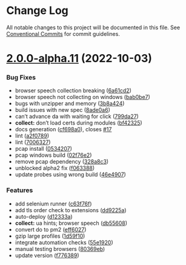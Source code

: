 # Change Log

All notable changes to this project will be documented in this file.
See [Conventional Commits](https://conventionalcommits.org) for commit guidelines.

# [2.0.0-alpha.11](https://github.com/unblocked-web/unblocked/compare/v1.0.1...v2.0.0-alpha.11) (2022-10-03)


### Bug Fixes

* browser speech collection breaking ([6a61cd2](https://github.com/unblocked-web/unblocked/commit/6a61cd27538d2f3c9a1b6e823a68b498293c680b))
* browser speech not collecting on windows ([bab0be7](https://github.com/unblocked-web/unblocked/commit/bab0be717f1c8ad6ea7a252a493136b22ebd50f2))
* bugs with unzipper and memory ([3b8a424](https://github.com/unblocked-web/unblocked/commit/3b8a424109a7109107b48e0742665f943e5dfa80))
* build issues with new spec ([8ade0a6](https://github.com/unblocked-web/unblocked/commit/8ade0a6262f0d9d9fc2da8546c635095aabc7d57))
* can’t advance da with waiting for click ([799da27](https://github.com/unblocked-web/unblocked/commit/799da275bff9efd6e6e8bb3736c8e5c28709a455))
* **collect:** don’t load certs during modules ([bf42325](https://github.com/unblocked-web/unblocked/commit/bf4232587953c25499a4aa4f104a22172c10158a))
* docs generation ([cf698a0](https://github.com/unblocked-web/unblocked/commit/cf698a0bbb7c95c2d78434177d441831b638216b)), closes [#17](https://github.com/unblocked-web/unblocked/issues/17)
* lint ([a2f0789](https://github.com/unblocked-web/unblocked/commit/a2f07898f46b61bae71181b0936355e2623b43c1))
* lint ([7006327](https://github.com/unblocked-web/unblocked/commit/70063270438ad5e354a6ec1d32dbc4c57c9a0227))
* pcap install ([0534207](https://github.com/unblocked-web/unblocked/commit/053420734497009ab653292dd728a807b947bee7))
* pcap windows build ([02f76e2](https://github.com/unblocked-web/unblocked/commit/02f76e273a35d60d3ddb968e2080e155c5fce5bf))
* remove pcap dependency ([328a8c3](https://github.com/unblocked-web/unblocked/commit/328a8c340433e266fddd68ee7ff1638af1eb58dd))
* unblocked alpha2 fix ([f063388](https://github.com/unblocked-web/unblocked/commit/f063388dba2bec8a484ed70e507ba757bdf636d3))
* update probes using wrong build ([46e4907](https://github.com/unblocked-web/unblocked/commit/46e4907977709687219404d85d816f0bbf44edd0))


### Features

* add selenium runner ([c63f76f](https://github.com/unblocked-web/unblocked/commit/c63f76fbfdc6c9a16106ab1b36b7442ae63fc254))
* add tls order check to extensions ([dd9225a](https://github.com/unblocked-web/unblocked/commit/dd9225ad6710eecce38d3a2f9f32b2b4fed3a163))
* auto-deploy ([d12333a](https://github.com/unblocked-web/unblocked/commit/d12333a098429104679316b80a313a367add0c01))
* **collect:** ua hints; browser speech ([db55608](https://github.com/unblocked-web/unblocked/commit/db55608b1025178c175397ce00c5ae67a7237e00))
* convert do to pm2 ([eff6027](https://github.com/unblocked-web/unblocked/commit/eff6027496a51220cf49a4753fa1ce0f2880491c))
* gzip large profiles ([1d59f10](https://github.com/unblocked-web/unblocked/commit/1d59f10c9aceb878cdbd3f51b9e28e60b78413c4))
* integrate automation checks ([55e1920](https://github.com/unblocked-web/unblocked/commit/55e192023d8dacc493ae4969791258576975738d))
* manual testing browsers ([80369eb](https://github.com/unblocked-web/unblocked/commit/80369eba36e039dfa5a0e00150cb9800afcedecb))
* update version ([f776389](https://github.com/unblocked-web/unblocked/commit/f77638979965cd3a205c89d383e171160b66c289))
